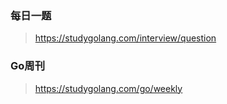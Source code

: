 ### 每日一题
> https://studygolang.com/interview/question

### Go周刊
> https://studygolang.com/go/weekly

